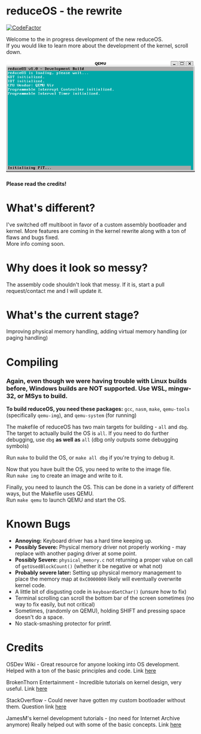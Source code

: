 # reduceOS - the rewrite
[![CodeFactor](https://www.codefactor.io/repository/github/sasdallas/reduceos/badge/rewrite)](https://www.codefactor.io/repository/github/sasdallas/reduceos/overview/rewrite)

Welcome to the in progress development of the new reduceOS.\
If you would like to learn more about the development of the kernel, scroll down.

![reduceOS image](reduceOSDemo.png)

#### Please read the credits!

# What's different?
I've switched off multiboot in favor of a custom assembly bootloader and kernel. More features are coming in the kernel rewrite along with a ton of flaws and bugs fixed.\
More info coming soon.

# Why does it look so messy?
The assembly code shouldn't look that messy. If it is, start a pull request/contact me and I will update it.

# What's the current stage?
Improving physical memory handling, adding virtual memory handling (or paging handling)

# Compiling
### Again, even though we were having trouble with Linux builds before, Windows builds are NOT supported. Use WSL, mingw-32, or MSys to build.

**To build reduceOS, you need these packages:** `gcc`, `nasm`, `make`, `qemu-tools` (specifically `qemu-img`), and `qemu-system` (for running)

The makefile of reduceOS has two main targets for building - `all` and `dbg`.\
The target to actually build the OS is `all`. If you need to do further debugging, use `dbg` **as well as** `all` (dbg only outputs some debugging symbols)

Run `make` to build the OS, or `make all dbg` if you're trying to debug it.

Now that you have built the OS, you need to write to the image file.\
Run `make img` to create an image and write to it.

Finally, you need to launch the OS. This can be done in a variety of different ways, but the Makefile uses QEMU.\
Run `make qemu` to launch QEMU and start the OS.


# Known Bugs
- **Annoying:** Keyboard driver has a hard time keeping up.
- **Possibly Severe:** Physical memory driver not properly working - may replace with another paging driver at some point.
- **Possibly Severe:** `physical_memory.c` not returning a proper value on call of `getUsedBlockCount()` (whether it be negative or what not)
- **Probably severe later:** Setting up physical memory management to place the memory map at `0xC0000000` likely will eventually overwrite kernel code.
- A little bit of disgusting code in `keyboardGetChar()` (unsure how to fix)
- Terminal scrolling can scroll the bottom bar of the screen sometimes (no way to fix easily, but not critical)
- Sometimes, (randomly on QEMU), holding SHIFT and pressing space doesn't do a space.
- No stack-smashing protector for printf.

# Credits
OSDev Wiki - Great resource for anyone looking into OS development. Helped with a ton of the basic principles and code. Link [here](https://wiki.osdev.org/)

BrokenThorn Entertainment - Incredible tutorials on kernel design, very useful. Link [here](http://www.brokenthorn.com/Resources/OSDevIndex.html)

StackOverflow - Could never have gotten my custom bootloader without them. Question link [here](https://stackoverflow.com/questions/74172118/how-to-read-sector-into-memory-and-jump-to-it-for-os?noredirect=1#comment131168294_74172118)

JamesM's kernel development tutorials - (no need for Internet Archive anymore) Really helped out with some of the basic concepts. Link [here](http://jamesmolloy.co.uk/tutorial_html/)